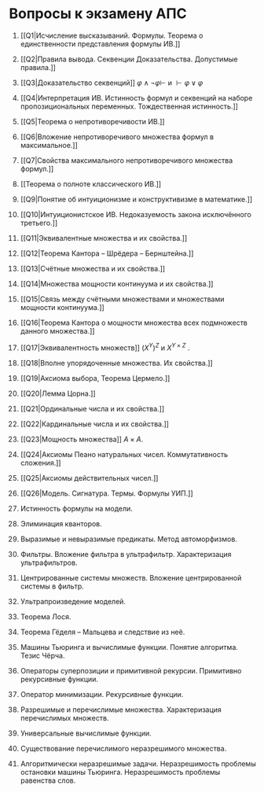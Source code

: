 # Вопросы к экзамену АПС

1. [[Q1|Исчисление высказываний. Формулы. Теорема о единственности представления формулы ИВ.]]
2. [[Q2|Правила вывода. Секвенции Доказательства. Допустимые правила.]]
3. [[Q3|Доказательство секвенций]] $\varphi \wedge \neg \varphi \vdash$ и $\vdash \varphi \lor \varphi$

4. [[Q4|Интерпретация ИВ. Истинность формул и секвенций на наборе пропозициональных переменных. Тождественная истинность.]]
5. [[Q5|Теорема о непротиворечивости ИВ.]]
6. [[Q6|Вложение непротиворечивого множества формул в максимальное.]]
7. [[Q7|Свойства максимального непротиворечивого множества формул.]]
8. [[Теорема о полноте классического ИВ.]]
9. [[Q9|Понятие об интуиционизме и конструктивизме в математике.]]
10. [[Q10|Интуиционистское ИВ. Недоказуемость закона исключённого третьего.]]

11. [[Q11|Эквивалентные множества и их свойства.]]
12. [[Q12|Теорема Кантора – Шрёдера – Бернштейна.]]
13. [[Q13|Счётные множества и их свойства.]]
14. [[Q14|Множества мощности континуума и их свойства.]]
15. [[Q15|Связь между счётными множествами и множествами мощности континуума.]]
16. [[Q16|Теорема Кантора о мощности множества всех подмножеств данного множества.]]
17. [[Q17|Эквивалентность множеств]] $( X^Y )^Z$ и $X^{Y\times Z}$ .
18. [[Q18|Вполне упорядоченные множества. Их свойства.]]
19. [[Q19|Аксиома выбора, Теорема Цермело.]]
20. [[Q20|Лемма Цорна.]]

21. [[Q21|Ординальные числа и их свойства.]]
22. [[Q22|Кардинальные числа и их свойства.]]
23. [[Q23|Мощность множества]] $A \times A$.
24. [[Q24|Аксиомы Пеано натуральных чисел. Коммутативность сложения.]]
25. [[Q25|Аксиомы действительных чисел.]]

26. [[Q26|Модель. Сигнатура. Термы. Формулы УИП.]]
27. Истинность формулы на модели.
28. Элиминация кванторов.
29. Выразимые и невыразимые предикаты. Метод автоморфизмов.

30. Фильтры. Вложение фильтра в ультрафильтр. Характеризация ультрафильтров.
31. Центрированные системы множеств. Вложение центрированной системы в фильтр.

32. Ультрапроизведение моделей.
33. Теорема Лося.
34. Теорема Гёделя – Мальцева и следствие из неё.

35. Машины Тьюринга и вычислимые функции. Понятие алгоритма. Тезис Чёрча.
36. Операторы суперпозиции и примитивной рекурсии. Примитивно рекурсивные функции.
37. Оператор минимизации. Рекурсивные функции.
38. Разрешимые и перечислимые множества. Характеризация перечислимых множеств.
39. Универсальные вычислимые функции.
40. Существование перечислимого неразрешимого множества.
41. Алгоритмически неразрешимые задачи. Неразрешимость проблемы остановки машины Тьюринга. Неразрешимость проблемы равенства слов.